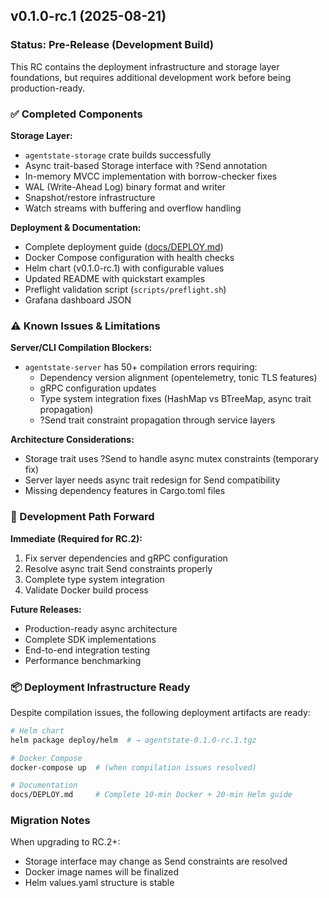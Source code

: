 ## v0.1.0-rc.1 (2025-08-21)

### Status: Pre-Release (Development Build)

This RC contains the deployment infrastructure and storage layer foundations, but requires additional development work before being production-ready.

### ✅ Completed Components

**Storage Layer:**
- `agentstate-storage` crate builds successfully  
- Async trait-based Storage interface with ?Send annotation
- In-memory MVCC implementation with borrow-checker fixes
- WAL (Write-Ahead Log) binary format and writer
- Snapshot/restore infrastructure  
- Watch streams with buffering and overflow handling

**Deployment & Documentation:**
- Complete deployment guide ([docs/DEPLOY.md](docs/DEPLOY.md))
- Docker Compose configuration with health checks
- Helm chart (v0.1.0-rc.1) with configurable values
- Updated README with quickstart examples
- Preflight validation script (`scripts/preflight.sh`)
- Grafana dashboard JSON

### ⚠️ Known Issues & Limitations

**Server/CLI Compilation Blockers:**
- `agentstate-server` has 50+ compilation errors requiring:
  - Dependency version alignment (opentelemetry, tonic TLS features)  
  - gRPC configuration updates
  - Type system integration fixes (HashMap vs BTreeMap, async trait propagation)
  - ?Send trait constraint propagation through service layers

**Architecture Considerations:**
- Storage trait uses ?Send to handle async mutex constraints (temporary fix)
- Server layer needs async trait redesign for Send compatibility
- Missing dependency features in Cargo.toml files

### 🚧 Development Path Forward

**Immediate (Required for RC.2):**
1. Fix server dependencies and gRPC configuration
2. Resolve async trait Send constraints properly  
3. Complete type system integration
4. Validate Docker build process

**Future Releases:**
- Production-ready async architecture
- Complete SDK implementations
- End-to-end integration testing
- Performance benchmarking

### 📦 Deployment Infrastructure Ready

Despite compilation issues, the following deployment artifacts are ready:

```bash
# Helm chart
helm package deploy/helm  # → agentstate-0.1.0-rc.1.tgz

# Docker Compose  
docker-compose up  # (when compilation issues resolved)

# Documentation
docs/DEPLOY.md     # Complete 10-min Docker + 20-min Helm guide
```

### Migration Notes

When upgrading to RC.2+:
- Storage interface may change as Send constraints are resolved
- Docker image names will be finalized  
- Helm values.yaml structure is stable

